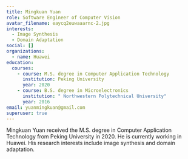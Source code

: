 ```yaml
---
title: Mingkuan Yuan
role: Software Engineer of Computer Vision
avatar_filename: eaycq2euwaaarnc-2.jpg
interests:
  - Image Synthesis
  - Domain Adaptation
social: []
organizations:
  - name: Huawei
education:
  courses:
    - course: M.S. degree in Computer Application Technology
      institution: Peking University
      year: 2020
    - course: B.S. degree in Microelectronics
      institution: " Northwestern Polytechnical University"
      year: 2016
email: yuanmingkuan@gmail.com
superuser: true
---
```

Mingkuan Yuan received the M.S. degree in Computer Application Technology from Peking University in 2020. He is currently working in Huawei. His research interests include image synthesis and domain adaptation.
